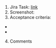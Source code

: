 1. Jira Task: [link](https://megaandros.atlassian.net/jira/software/projects/DT/list?selectedIssue=DT-)
2. Screenshot:
3. Acceptance criteria:
-
-
4. Comments
  
